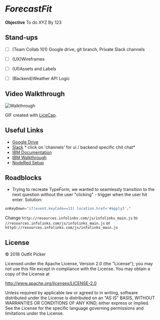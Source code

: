 # *ForecastFit*

**Objective** To do XYZ By 123

## Stand-ups
- [ ] (Team Collab 101) Google drive, git branch, Private Slack channels
- [ ] (UX)Wireframes
- [ ] (UI)Assets and Labels
- [ ] (Backend)Weather API Logic



## Video Walkthrough
![Walkthrough]()

GIF created with [LiceCap](http://www.cockos.com/licecap/).

## Useful Links
- [Google Drive](https://drive.google.com/drive/folders/1NEH5iKR9rI5vAU2TSFlOcVpqjsAgRVi3?usp=sharing)
- [Slack](https://hackcooper2018.slack.com/messages/GDCK857JL/details/) * click on 'channels' for ui / backend specific chit chat*
- [IBM Documentation](https://developer.ibm.com/patterns/)
- [IBM Walkthrough](https://github.com/Bluemix-Watson-Labs/Agenda-WDC-April-2018)
- [NodeRed Setup](https://medium.com/@helenflam/setting-up-node-red-7bd398e2ffde)


## Roadblocks
- Trying to recreate TypeForm, we wanted to seamlessly transition to the next question without the user "clicking" - trigger when the user hit enter. Solution:
```javascript
onKeyDown="if(event.keyCode==13) location.href='#apply3';"
```

Change `http://resources.infolinks.com/js/infolinks_main.js` to `//resources.infolinks.com/js/infolinks_main.js` or `httpS://resources.infolinks.com/js/infolinks_main.js`


## License
© 2018 Outfit Picker

Licensed under the Apache License, Version 2.0 (the "License"); you may not use this file except in compliance with the License. You may obtain a copy of the License at

http://www.apache.org/licenses/LICENSE-2.0

Unless required by applicable law or agreed to in writing, software distributed under the License is distributed on an "AS IS" BASIS, WITHOUT WARRANTIES OR CONDITIONS OF ANY KIND, either express or implied. See the License for the specific language governing permissions and limitations under the License.
